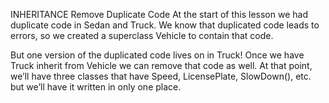INHERITANCE
Remove Duplicate Code
At the start of this lesson we had duplicate code in Sedan and Truck. We know that duplicated code leads to errors, so we created a superclass Vehicle to contain that code.

But one version of the duplicated code lives on in Truck! Once we have Truck inherit from Vehicle we can remove that code as well. At that point, we’ll have three classes that have Speed, LicensePlate, SlowDown(), etc. but we’ll have it written in only one place.
